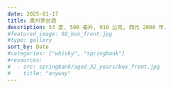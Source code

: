 ```yaml
---
date: 2025-01-17
title: 貴州茅台酒
description: 53 度, 500 毫升, 910 公克, 西元 2008 年.
#featured_image: 02_box_front.jpg
#type: gallery
sort_by: Date
#categories: ["whisky", "springbank"]
#resources:
#  - src: springbank/aged_32_years/box_front.jpg
#    title: "anyway"
---
```

